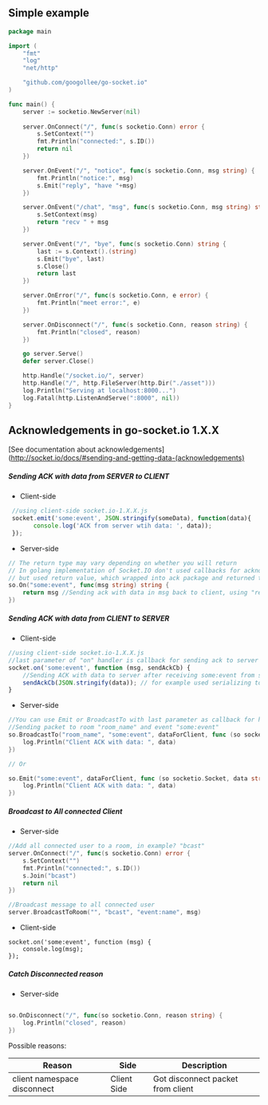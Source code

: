 ## Simple example

```go
package main

import (
	"fmt"
	"log"
	"net/http"

	"github.com/googollee/go-socket.io"
)

func main() {
	server := socketio.NewServer(nil)
	
	server.OnConnect("/", func(s socketio.Conn) error {
		s.SetContext("")
		fmt.Println("connected:", s.ID())
		return nil
	})

	server.OnEvent("/", "notice", func(s socketio.Conn, msg string) {
		fmt.Println("notice:", msg)
		s.Emit("reply", "have "+msg)
	})

	server.OnEvent("/chat", "msg", func(s socketio.Conn, msg string) string {
		s.SetContext(msg)
		return "recv " + msg
	})

	server.OnEvent("/", "bye", func(s socketio.Conn) string {
		last := s.Context().(string)
		s.Emit("bye", last)
		s.Close()
		return last
	})

	server.OnError("/", func(s socketio.Conn, e error) {
		fmt.Println("meet error:", e)
	})

	server.OnDisconnect("/", func(s socketio.Conn, reason string) {
		fmt.Println("closed", reason)
	})

	go server.Serve()
	defer server.Close()

	http.Handle("/socket.io/", server)
	http.Handle("/", http.FileServer(http.Dir("./asset")))
	log.Println("Serving at localhost:8000...")
	log.Fatal(http.ListenAndServe(":8000", nil))
}
```

## Acknowledgements in go-socket.io 1.X.X

[See documentation about acknowledgements](http://socket.io/docs/#sending-and-getting-data-(acknowledgements)

##### Sending ACK with data from SERVER to CLIENT

* Client-side

```javascript
 //using client-side socket.io-1.X.X.js
 socket.emit('some:event', JSON.stringify(someData), function(data){
       console.log('ACK from server wtih data: ', data));
 });
```

* Server-side

```go
// The return type may vary depending on whether you will return
// In golang implementation of Socket.IO don't used callbacks for acknowledgement,
// but used return value, which wrapped into ack package and returned to the client's callback in JavaScript
so.On("some:event", func(msg string) string {
	return msg //Sending ack with data in msg back to client, using "return statement"
})
```

##### Sending ACK with data from CLIENT to SERVER

* Client-side

```javascript
//using client-side socket.io-1.X.X.js
//last parameter of "on" handler is callback for sending ack to server with data or without data
socket.on('some:event', function (msg, sendAckCb) {
    //Sending ACK with data to server after receiving some:event from server
    sendAckCb(JSON.stringify(data)); // for example used serializing to JSON
}
```

* Server-side

```go
//You can use Emit or BroadcastTo with last parameter as callback for handling ack from client
//Sending packet to room "room_name" and event "some:event"
so.BroadcastTo("room_name", "some:event", dataForClient, func (so socketio.Socket, data string) {
	log.Println("Client ACK with data: ", data)
})

// Or

so.Emit("some:event", dataForClient, func (so socketio.Socket, data string) {
	log.Println("Client ACK with data: ", data)
})
```

##### Broadcast to All connected Client
* Server-side

```go
//Add all connected user to a room, in example? "bcast"
server.OnConnect("/", func(s socketio.Conn) error {
	s.SetContext("")
	fmt.Println("connected:", s.ID())
	s.Join("bcast")
	return nil
})

//Broadcast message to all connected user
server.BroadcastToRoom("", "bcast", "event:name", msg)
```
* Client-side
```
socket.on('some:event', function (msg) {
	console.log(msg);
});
```


##### Catch Disconnected reason

* Server-side

```go

so.OnDisconnect("/", func(so socketio.Conn, reason string) {
  	log.Println("closed", reason)
})
```

Possible reasons:


| Reason | Side | Description |
|------------|-------------|------------|
| client namespace disconnect | Client Side | Got disconnect packet from client |